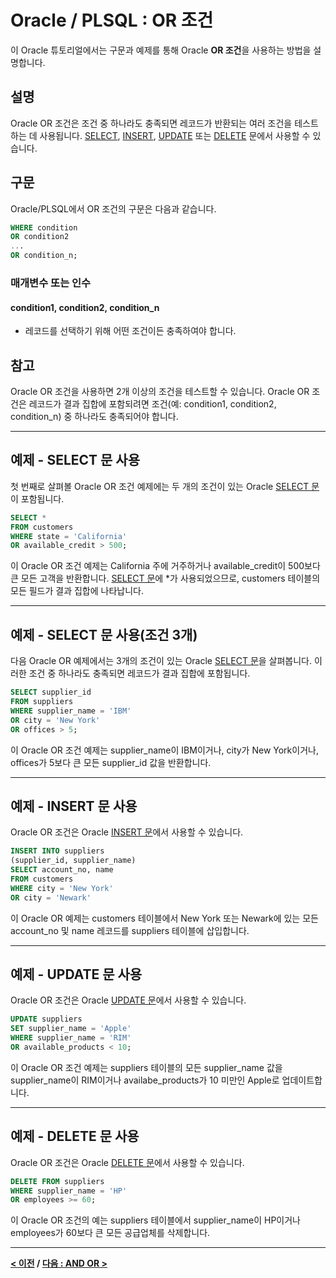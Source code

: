 # Oracle / PLSQL : OR 조건

이 Oracle 튜토리얼에서는 구문과 예제를 통해 Oracle **OR 조건**을 사용하는 방법을 설명합니다.

## 설명
Oracle OR 조건은 조건 중 하나라도 충족되면 레코드가 반환되는 여러 조건을 테스트하는 데 사용됩니다. [SELECT](SELECT.md), [INSERT](INSERT.md), [UPDATE](UPDATE.md) 또는 [DELETE](DELETE.md) 문에서 사용할 수 있습니다.

## 구문
Oracle/PLSQL에서 OR 조건의 구문은 다음과 같습니다.
```SQL
WHERE condition
OR condition2
...
OR condition_n;
```
### 매개변수 또는 인수
#### condition1, condition2, condition_n
- 레코드를 선택하기 위해 어떤 조건이든 충족하여야 합니다.

## 참고
Oracle OR 조건을 사용하면 2개 이상의 조건을 테스트할 수 있습니다.
Oracle OR 조건은 레코드가 결과 집합에 포함되려면 조건(예: condition1, condition2, condition_n) 중 하나라도 충족되어야 합니다.

---
## 예제 - SELECT 문 사용
첫 번째로 살펴볼 Oracle OR 조건 예제에는 두 개의 조건이 있는 Oracle [SELECT 문](SELECT.md)이 포함됩니다.
```SQL
SELECT *
FROM customers
WHERE state = 'California'
OR available_credit > 500;
```
이 Oracle OR 조건 예제는 California 주에 거주하거나 available_credit이 500보다 큰 모든 고객을 반환합니다. [SELECT 문](SELECT.md)에 *가 사용되었으므로, customers 테이블의 모든 필드가 결과 집합에 나타납니다.

---
## 예제 - SELECT 문 사용(조건 3개)
다음 Oracle OR 예제에서는 3개의 조건이 있는 Oracle [SELECT 문](SELECT.md)을 살펴봅니다. 이러한 조건 중 하나라도 충족되면 레코드가 결과 집합에 포함됩니다.
```SQL
SELECT supplier_id
FROM suppliers
WHERE supplier_name = 'IBM'
OR city = 'New York'
OR offices > 5;
```
이 Oracle OR 조건 예제는 supplier_name이 IBM이거나, city가 New York이거나, offices가 5보다 큰 모든 supplier_id 값을 반환합니다.

---
## 예제 - INSERT 문 사용
Oracle OR 조건은 Oracle [INSERT 문](INSERT.md)에서 사용할 수 있습니다.
```SQL
INSERT INTO suppliers
(supplier_id, supplier_name)
SELECT account_no, name
FROM customers
WHERE city = 'New York'
OR city = 'Newark'
```
이 Oracle OR 예제는 customers 테이블에서 New York 또는 Newark에 있는 모든 account_no 및 name 레코드를 suppliers 테이블에 삽입합니다.

---
## 예제 - UPDATE 문 사용
Oracle OR 조건은 Oracle [UPDATE 문](UPDATE.md)에서 사용할 수 있습니다.
```SQL
UPDATE suppliers
SET supplier_name = 'Apple'
WHERE supplier_name = 'RIM'
OR available_products < 10;
```
이 Oracle OR 조건 예제는 suppliers 테이블의 모든 supplier_name 값을 supplier_name이 RIM이거나 availabe_products가 10 미만인 Apple로 업데이트합니다.

---
## 예제 - DELETE 문 사용
Oracle OR 조건은 Oracle [DELETE 문](DELETE.md)에서 사용할 수 있습니다.
```SQL
DELETE FROM suppliers
WHERE supplier_name = 'HP'
OR employees >= 60;
```
이 Oracle OR 조건의 예는 suppliers 테이블에서 supplier_name이 HP이거나 employees가 60보다 큰 모든 공급업체를 삭제합니다.

---
**[< 이전](AND.md) / [다음 : AND OR >](AND_OR.md)**